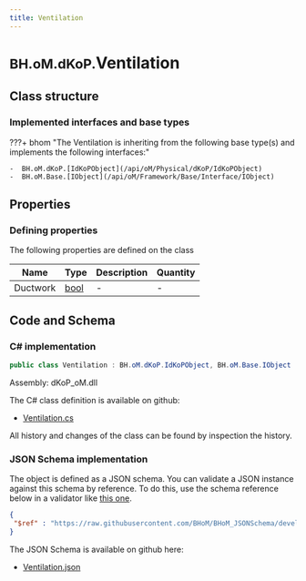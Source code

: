 ```yaml
---
title: Ventilation
---
```


# <small>BH.oM.dKoP.</small>**Ventilation**



## Class structure

### Implemented interfaces and base types

???+ bhom "The Ventilation is inheriting from the following base type(s) and implements the following interfaces:"

    -  BH.oM.dKoP.[IdKoPObject](/api/oM/Physical/dKoP/IdKoPObject)
    -  BH.oM.Base.[IObject](/api/oM/Framework/Base/Interface/IObject)


## Properties



### Defining properties

The following properties are defined on the class

| Name             | Type             | Description      | Quantity         |
|------------------|------------------|------------------|------------------|
| Ductwork | [bool](https://learn.microsoft.com/en-us/dotnet/api/System.Boolean?view=netstandard-2.0) | - | - |


## Code and Schema

### C# implementation

``` C# title="C#"
public class Ventilation : BH.oM.dKoP.IdKoPObject, BH.oM.Base.IObject
```

Assembly: dKoP_oM.dll

The C# class definition is available on github:

- [Ventilation.cs](https://github.com/BHoM/dKoP_Toolkit/blob/develop/dKoP_oM/Performance\Services\Ventilation.cs)

All history and changes of the class can be found by inspection the history.
### JSON Schema implementation

The object is defined as a JSON schema. You can validate a JSON instance against this schema by reference. To do this, use the schema reference below in a validator like [this one](https://www.jsonschemavalidator.net/).

``` json title="JSON Schema"
{
 "$ref" : "https://raw.githubusercontent.com/BHoM/BHoM_JSONSchema/develop/dKoP_oM/Ventilation.json"
}
```

The JSON Schema is available on github here:

- [Ventilation.json](https://github.com/BHoM/BHoM_JSONSchema/blob/develop/dKoP_oM/Ventilation.json)
